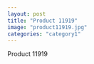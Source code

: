 ```yaml
---
layout: post
title: "Product 11919"
image: "product11919.jpg"
categories: "category1"
---
```

Product 11919
